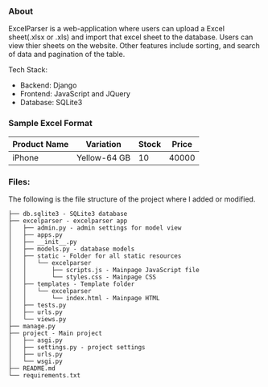 ### **About**

ExcelParser is a web-application where users can upload a Excel sheet(.xlsx or .xls) and import that excel sheet to the database.
Users can view thier sheets on the website. Other features include sorting, and search of data and pagination of the table.

Tech Stack:
* Backend: Django
* Frontend: JavaScript and JQuery
* Database: SQLite3

### **Sample Excel Format**
|Product Name|Variation|Stock|Price|
|------------|---------|-----|-----|
|iPhone|Yellow-64 GB| 10|40000|



### **Files:**
The following is the file structure of the project where I added or modified. 
```
├── db.sqlite3 - SQLite3 database
├── excelparser - excelparser app
│   ├── admin.py - admin settings for model view
│   ├── apps.py
│   ├── __init__.py
│   ├── models.py - database models
│   ├── static - Folder for all static resources
│   │   └── excelparser
│   │       ├── scripts.js - Mainpage JavaScript file
│   │       └── styles.css - Mainpage CSS
│   ├── templates - Template folder
│   │   └── excelparser
│   │       └── index.html - Mainpage HTML
│   ├── tests.py
│   ├── urls.py
│   └── views.py
├── manage.py
├── project - Main project
│   ├── asgi.py
│   ├── settings.py - project settings
│   ├── urls.py
│   └── wsgi.py
├── README.md
└── requirements.txt
```
